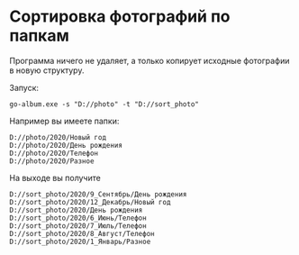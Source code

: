 # Сортировка фотографий по папкам
Программа ничего не удаляет, а только копирует исходные фотографии в новую структуру.

Запуск:
```shell
go-album.exe -s "D://photo" -t "D://sort_photo"
```

Например вы имеете папки:
```
D://photo/2020/Новый год 
D://photo/2020/День рождения 
D://photo/2020/Телефон 
D://photo/2020/Разное 
```
На выходе вы получите
```
D://sort_photo/2020/9_Сентябрь/День рождения 
D://sort_photo/2020/12_Декабрь/Новый год 
D://sort_photo/2020/День рождения 
D://sort_photo/2020/6_Июнь/Телефон 
D://sort_photo/2020/7_Июль/Телефон 
D://sort_photo/2020/8_Август/Телефон
D://sort_photo/2020/1_Январь/Разное
```
